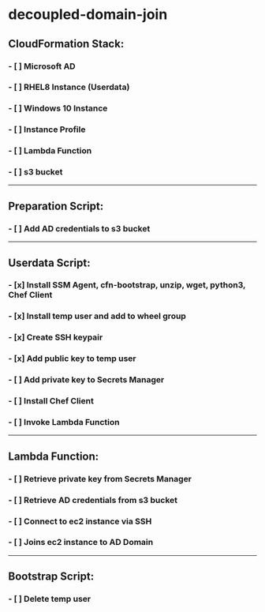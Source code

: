 # decoupled-domain-join

## CloudFormation Stack:
### - [ ] Microsoft AD
### - [ ] RHEL8 Instance (Userdata)
### - [ ] Windows 10 Instance
### - [ ] Instance Profile
### - [ ] Lambda Function
### - [ ] s3 bucket
------
## Preparation Script:
### - [ ] Add AD credentials to s3 bucket
------
## Userdata Script:
### - [x] Install SSM Agent, cfn-bootstrap, unzip, wget, python3, Chef Client
### - [x] Install temp user and add to wheel group
### - [x] Create SSH keypair
### - [x] Add public key to temp user
### - [ ] Add private key to Secrets Manager
### - [ ] Install Chef Client
### - [ ] Invoke Lambda Function
------
## Lambda Function:
### - [ ] Retrieve private key from Secrets Manager
### - [ ] Retrieve AD credentials from s3 bucket
### - [ ] Connect to ec2 instance via SSH
### - [ ] Joins ec2 instance to AD Domain
------
## Bootstrap Script:
### - [ ] Delete temp user
